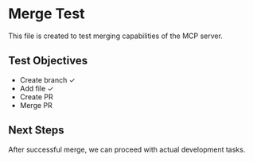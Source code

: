 # Merge Test

This file is created to test merging capabilities of the MCP server.

## Test Objectives
- Create branch ✓
- Add file ✓
- Create PR
- Merge PR

## Next Steps
After successful merge, we can proceed with actual development tasks.
